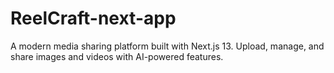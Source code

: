 # ReelCraft-next-app
A modern media sharing platform built with Next.js 13. Upload, manage, and share images and videos with AI-powered features.
